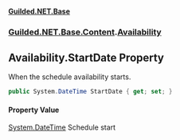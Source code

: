 
#### [Guilded.NET.Base](index 'index')
### [Guilded.NET.Base.Content](index#Guilded_NET_Base_Content 'Guilded.NET.Base.Content').[Availability](Availability 'Guilded.NET.Base.Content.Availability')
## Availability.StartDate Property
When the schedule availability starts.  
```csharp
public System.DateTime StartDate { get; set; }
```

#### Property Value
[System.DateTime](https://docs.microsoft.com/en-us/dotnet/api/System.DateTime 'System.DateTime')
Schedule start
